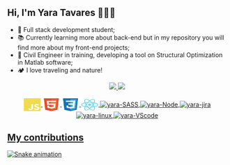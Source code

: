 ## Hi, I'm Yara Tavares 🧜🏾‍♀️

- 🌱 Full stack development student;
- 📚 Currently learning more about back-end but in my repository you will find more about my front-end projects;
- 🔭 Civil Engineer in training, developing a tool on Structural Optimization in Matlab software;
- 🏕️ I love traveling and nature!

<div align="center">
  <a href="https://github.com/yaratavares">
  <img height="150em" src="https://github-readme-stats.vercel.app/api?username=yaratavares&show_icons=true&theme=dracula&include_all_commits=true&count_private=true"/>
  <img height="150em" src="https://github-readme-stats.vercel.app/api/top-langs/?username=yaratavares&layout=compact&langs_count=7&theme=dracula"/>
</div>

<div style="display: inline_block" align="center"><br>
  <img align="center" alt="yara-Js" height="30" width="40" src="https://raw.githubusercontent.com/devicons/devicon/master/icons/javascript/javascript-plain.svg">
    <img align="center" alt="yara-HTML" height="30" width="40" src="https://raw.githubusercontent.com/devicons/devicon/master/icons/html5/html5-original.svg">
  <img align="center" alt="yara-CSS" height="30" width="40" src="https://raw.githubusercontent.com/devicons/devicon/master/icons/css3/css3-original.svg">
  <img align="center" alt="yara-React" height="30" width="40" src="https://raw.githubusercontent.com/devicons/devicon/master/icons/react/react-original.svg">
  <img align="center" alt="yara-SASS" height="30" width="40" src="https://cdn.jsdelivr.net/gh/devicons/devicon/icons/sass/sass-original.svg">
  <img align="center" alt="yara-Node" height="30" width="40" src="https://cdn.jsdelivr.net/gh/devicons/devicon/icons/nodejs/nodejs-original.svg">
  <img align="center" alt="yara-jira" height="30" width="40" src="https://cdn.jsdelivr.net/gh/devicons/devicon/icons/jira/jira-original-wordmark.svg">
  <img align="center" alt="yara-linux" height="30" width="40" src="https://cdn.jsdelivr.net/gh/devicons/devicon/icons/linux/linux-plain.svg">
  <img align="center" alt="yara-VScode" height="30" width="40" src="https://cdn.jsdelivr.net/gh/devicons/devicon/icons/vscode/vscode-original-wordmark.svg">
</div>

## My contributions

 ![Snake animation](https://github.com/yaratavares/YaraTavares/blob/output/github-contribution-grid-snake.svg)
